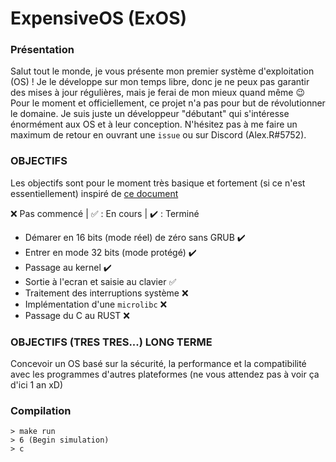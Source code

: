 # ExpensiveOS (ExOS)

### Présentation
Salut tout le monde, je vous présente mon premier système d'exploitation (OS) ! Je le développe sur mon temps libre, donc je ne peux pas garantir des mises à jour régulières, mais je ferai de mon mieux quand même :wink: Pour le moment et officiellement, ce projet n'a pas pour but de révolutionner le domaine. Je suis juste un développeur "débutant" qui s'intéresse énormément aux OS et à leur conception. N'hésitez pas à me faire un maximum de retour en ouvrant une `issue` ou sur Discord (Alex.R#5752).

### OBJECTIFS
Les objectifs sont pour le moment très basique et fortement (si ce n'est essentiellement) inspiré de [ce document](https://github.com/cfenollosa/os-tutorial)

:x: Pas commencé | :white_check_mark: : En cours | :heavy_check_mark: : Terminé
- Démarer en 16 bits (mode réel) de zéro sans GRUB :heavy_check_mark:
- Entrer en mode 32 bits (mode protégé) :heavy_check_mark:
- Passage au kernel :heavy_check_mark:
- Sortie à l'ecran et saisie au clavier :white_check_mark:
- Traitement des interruptions système :x:
- Implémentation d'une `microlibc` :x:
- Passage du C au RUST :x:

### OBJECTIFS (TRES TRES...) LONG TERME
Concevoir un OS basé sur la sécurité, la performance et la compatibilité avec les programmes d'autres plateformes (ne vous attendez pas à voir ça d'ici 1 an xD)

### Compilation
```shell
> make run
> 6 (Begin simulation)
> c
```